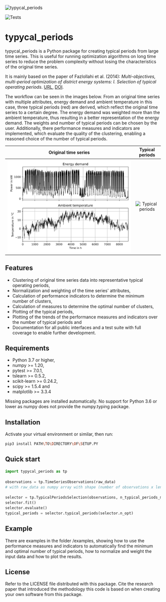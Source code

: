 ![typycal_periods](https://socialify.git.ci/dpiendl/typycal_periods/image?description=1&font=Raleway&language=1&owner=1&pattern=Solid&theme=Light)

![Tests](https://github.com/dpiendl/typycal_periods/actions/workflows/tests.yml/badge.svg)

# typycal_periods

typycal_periods is a Python package for creating typical periods from large time series.
This is useful for running optimization algorithms on long time series to reduce the problem complexity without losing the characteristics of the original time series.

It is mainly based on the paper of Fazlollahi et al. (2014): *Multi-objectives, multi-period optimization of district energy systems: I. Selection of typical operating periods*.
[URL](https://www.sciencedirect.com/science/article/pii/S0098135414000751), [DOI](https://doi.org/10.1016/j.compchemeng.2014.03.005).

The workflow can be seen in the images below.
From an original time series with multiple attributes, energy demand and ambient temperature in this case,
three typical periods (red) are derived, which reflect the original time series to a certain degree.
The energy demand was weighted more than the ambient temperature,
thus resulting in a better representation of the energy demand.
The weights and number of typical periods can be chosen by the user.
Additionally, there performance measures and indicators are implemented, which evaluate the quality of the clustering,
enabling a reasoned choice of the number of typical periods.

|                    Original time series                     |                  Typical periods                  |
|:-----------------------------------------------------------:|:-------------------------------------------------:|
| ![Original time series](./.github/original_measurement.png) | ![Typical periods](./.github/typical_periods.png) |

## Features
* Clustering of original time series data into representative typical operating periods,
* Normalization and weighting of the time series' attributes,
* Calculation of performance indicators to determine the minimum number of clusters,
* Calculation of measures to determine the optimal number of clusters,
* Plotting of the typical periods,
* Plotting of the trends of the performance measures and indicators over the number of typical periods and
* Documentation for all public interfaces and a test suite with full coverage to enable further development.

## Requirements
* Python 3.7 or higher,
* numpy >= 1.20,
* pytest >= 7.0.1,
* tslearn >= 0.5.2,
* scikit-learn >= 0.24.2,
* scipy >= 1.5.4 and
* matplotlib >= 3.3.4

Missing packages are installed automatically.
No support for Python 3.6 or lower as numpy does not provide the numpy.typing package.

## Installation
Activate your virtual environment or similar, then run:
```bash
pip3 install PATH\TO\DIRECTORY\OF\SETUP.PY
```

## Quick start
```python
import typycal_periods as tp

observations = tp.TimeSeriesObservations(raw_data)
# with raw_data as numpy array with shape (number of observations x length of an observation x number of attributes)

selector = tp.TypicalPeriodsSelection(observations, n_typical_periods_max=20)
selector.fit()
selector.evaluate()
typical_periods = selector.typical_periods(selector.n_opt)
```

## Example
There are examples in the folder /examples, showing how to use the performance measures and indicators to automatically
find the minimum and optimal number of typical periods, how to normalize and weight the input data and how to plot the results.

## License
Refer to the LICENSE file distributed with this package.
Cite the research paper that introduced the methodology this code is based on when creating your own software from this package.
